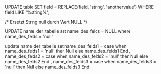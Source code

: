 UPDATE table SET field = REPLACE(field, 'string', 'anothervalue') WHERE field LIKE '%string%';

/* Ersetzt String null durch Wert NULL */

UPDATE name_der_tabelle
set name_des_felds = NULL
where name_des_felds = 'null'



update name_der_tabelle
    set name_des_felds1 = case when name_des_felds1 = 'null' then Null else name_des_felds1 End
      , name_des_felds2 = case when name_des_felds2 = 'null' then Null else name_des_felds2 End
      , name_des_felds3 = case when name_des_felds3 = 'null' then Null else name_des_felds3 End